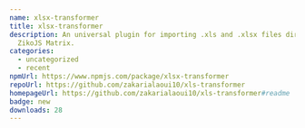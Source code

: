 ```yaml
---
name: xlsx-transformer
title: xlsx-transformer
description: An universal plugin for importing .xls and .xlsx files directly as
  ZikoJS Matrix.
categories:
  - uncategorized
  - recent
npmUrl: https://www.npmjs.com/package/xlsx-transformer
repoUrl: https://github.com/zakarialaoui10/xls-transformer
homepageUrl: https://github.com/zakarialaoui10/xls-transformer#readme
badge: new
downloads: 28
---
```

